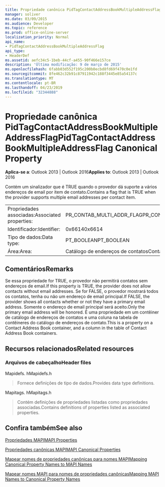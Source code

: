```yaml
---
title: Propriedade canônica PidTagContactAddressBookMultipleAddressFlag
manager: soliver
ms.date: 03/09/2015
ms.audience: Developer
ms.topic: reference
ms.prod: office-online-server
localization_priority: Normal
api_name:
- PidTagContactAddressBookMultipleAddressFlag
api_type:
- HeaderDef
ms.assetid: aefc34c5-1beb-44cf-a455-90f466e157ce
description: 'Última modificação: 9 de março de 2015'
ms.openlocfilehash: 6fabb03d552f195c200b0ecbd8fd69f470c0e1fd
ms.sourcegitcommit: 8fe462c32b91c87911942c188f3445e85a54137c
ms.translationtype: MT
ms.contentlocale: pt-BR
ms.lasthandoff: 04/23/2019
ms.locfileid: "32344888"
---
```

# <a name="pidtagcontactaddressbookmultipleaddressflag-canonical-property"></a><span data-ttu-id="0c926-103">Propriedade canônica PidTagContactAddressBookMultipleAddressFlag</span><span class="sxs-lookup"><span data-stu-id="0c926-103">PidTagContactAddressBookMultipleAddressFlag Canonical Property</span></span>

  
  
<span data-ttu-id="0c926-104">**Aplica-se a**: Outlook 2013 | Outlook 2016</span><span class="sxs-lookup"><span data-stu-id="0c926-104">**Applies to**: Outlook 2013 | Outlook 2016</span></span> 
  
<span data-ttu-id="0c926-105">Contém um sinalizador que é TRUE quando o provedor dá suporte a vários endereços de email por item de contato.</span><span class="sxs-lookup"><span data-stu-id="0c926-105">Contains a flag that is TRUE when the provider supports multiple email addresses per contact item.</span></span>
  
|||
|:-----|:-----|
|<span data-ttu-id="0c926-106">Propriedades associadas:</span><span class="sxs-lookup"><span data-stu-id="0c926-106">Associated properties:</span></span>  <br/> |<span data-ttu-id="0c926-107">PR_CONTAB_MULTI_ADDR_FLAG</span><span class="sxs-lookup"><span data-stu-id="0c926-107">PR_CONTAB_MULTI_ADDR_FLAG</span></span>  <br/> |
|<span data-ttu-id="0c926-108">Identificador:</span><span class="sxs-lookup"><span data-stu-id="0c926-108">Identifier:</span></span>  <br/> |<span data-ttu-id="0c926-109">0x6614</span><span class="sxs-lookup"><span data-stu-id="0c926-109">0x6614</span></span>  <br/> |
|<span data-ttu-id="0c926-110">Tipo de dados:</span><span class="sxs-lookup"><span data-stu-id="0c926-110">Data type:</span></span>  <br/> |<span data-ttu-id="0c926-111">PT_BOOLEAN</span><span class="sxs-lookup"><span data-stu-id="0c926-111">PT_BOOLEAN</span></span>  <br/> |
|<span data-ttu-id="0c926-112">Área:</span><span class="sxs-lookup"><span data-stu-id="0c926-112">Area:</span></span>  <br/> |<span data-ttu-id="0c926-113">Catálogo de endereços de contatos</span><span class="sxs-lookup"><span data-stu-id="0c926-113">Contact address book</span></span>  <br/> |
   
## <a name="remarks"></a><span data-ttu-id="0c926-114">Comentários</span><span class="sxs-lookup"><span data-stu-id="0c926-114">Remarks</span></span>

<span data-ttu-id="0c926-115">Se essa propriedade for TRUE, o provedor não permitirá contatos sem endereços de email.</span><span class="sxs-lookup"><span data-stu-id="0c926-115">If this property is TRUE, the provider does not allow contacts without email addresses.</span></span> <span data-ttu-id="0c926-116">Se for FALSE, o provedor mostrará todos os contatos, tenha ou não um endereço de email principal.</span><span class="sxs-lookup"><span data-stu-id="0c926-116">If FALSE, the provider shows all contacts whether or not they have a primary email address.</span></span> <span data-ttu-id="0c926-117">Somente o endereço de email principal será aceito.</span><span class="sxs-lookup"><span data-stu-id="0c926-117">Only the primary email address will be honored.</span></span> <span data-ttu-id="0c926-118">É uma propriedade em um contêiner de catálogo de endereços de contatos e uma coluna na tabela de contêineres do catálogo de endereços de contato.</span><span class="sxs-lookup"><span data-stu-id="0c926-118">This is a property on a Contact Address Book container, and a column in the table of Contact Address Book containers.</span></span>
  
## <a name="related-resources"></a><span data-ttu-id="0c926-119">Recursos relacionados</span><span class="sxs-lookup"><span data-stu-id="0c926-119">Related resources</span></span>

### <a name="header-files"></a><span data-ttu-id="0c926-120">Arquivos de cabeçalho</span><span class="sxs-lookup"><span data-stu-id="0c926-120">Header files</span></span>

<span data-ttu-id="0c926-121">Mapidefs. h</span><span class="sxs-lookup"><span data-stu-id="0c926-121">Mapidefs.h</span></span>
  
> <span data-ttu-id="0c926-122">Fornece definições de tipo de dados.</span><span class="sxs-lookup"><span data-stu-id="0c926-122">Provides data type definitions.</span></span>
    
<span data-ttu-id="0c926-123">Mapitags. h</span><span class="sxs-lookup"><span data-stu-id="0c926-123">Mapitags.h</span></span>
  
> <span data-ttu-id="0c926-124">Contém definições de propriedades listadas como propriedades associadas.</span><span class="sxs-lookup"><span data-stu-id="0c926-124">Contains definitions of properties listed as associated properties.</span></span>
    
## <a name="see-also"></a><span data-ttu-id="0c926-125">Confira também</span><span class="sxs-lookup"><span data-stu-id="0c926-125">See also</span></span>



[<span data-ttu-id="0c926-126">Propriedades MAPI</span><span class="sxs-lookup"><span data-stu-id="0c926-126">MAPI Properties</span></span>](mapi-properties.md)
  
[<span data-ttu-id="0c926-127">Propriedades canônicas MAPI</span><span class="sxs-lookup"><span data-stu-id="0c926-127">MAPI Canonical Properties</span></span>](mapi-canonical-properties.md)
  
[<span data-ttu-id="0c926-128">Mapear nomes de propriedades canônicas para nomes MAPI</span><span class="sxs-lookup"><span data-stu-id="0c926-128">Mapping Canonical Property Names to MAPI Names</span></span>](mapping-canonical-property-names-to-mapi-names.md)
  
[<span data-ttu-id="0c926-129">Mapear nomes MAPI para nomes de propriedades canônicas</span><span class="sxs-lookup"><span data-stu-id="0c926-129">Mapping MAPI Names to Canonical Property Names</span></span>](mapping-mapi-names-to-canonical-property-names.md)

